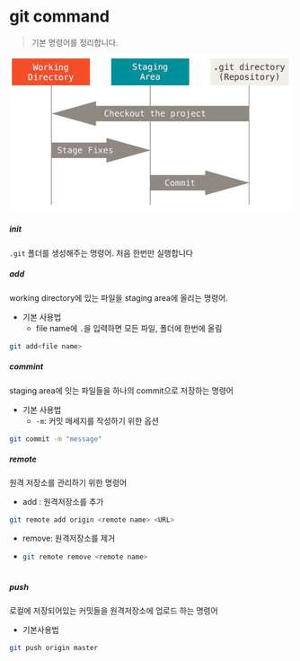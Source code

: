 # git command

> 기본 명령어를 정리합니다.

![Git - Git 기초](command.assets/areas.png)

##### init

`.git` 폴더를 생성해주는 명령어.  처음 한번만 실행합니다



##### add

working directory에 있는 파일을 staging area에 올리는 명령어.



- 기본 사용법
  - file name에 `.`을 입력하면 모든 파일, 폴더에 한번에 올림

```bash
git add<file name>
```



##### commint

staging area에 잇는 파일들을 하나의 commit으로 저장하는 명령어



- 기본 사용법
  - `-m`: 커밋 메세지를 작성하기 위한 옵션

```bash
git commit -m "message"
```



##### remote

원격 저장소를 관리하기 위한 명령어



- add : 원격저장소를 추가

```bash
git remote add origin <remote name> <URL>
```



- remove: 원격저장소를 제거

- ```bash
  git remote remove <remote name>



##### push

로컬에 저장되어있는 커밋들을 원격저장소에 업로드 하는 명령어



- 기본사용법

```bash
git push origin master
```

